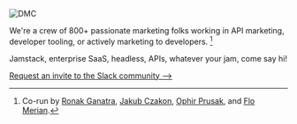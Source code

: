 ![DMC](https://gfycat.com/ConfusedGracefulArgentinehornedfrog.gif)

We're a crew of 800+ passionate marketing folks working in API marketing, developer tooling, or actively marketing to developers. [^1]

Jamstack, enterprise SaaS, headless, APIs, whatever your jam, come say hi!

[Request an invite to the Slack community -->](https://go.marketingto.dev/join)

[^1]: Co-run by [Ronak Ganatra](https://twitter.com/gunnyganatra), [Jakub Czakon](https://twitter.com/jczakon/), [Ophir Prusak](https://www.linkedin.com/in/ophirprusak/), and [Flo Merian](https://twitter.com/fmerian).
